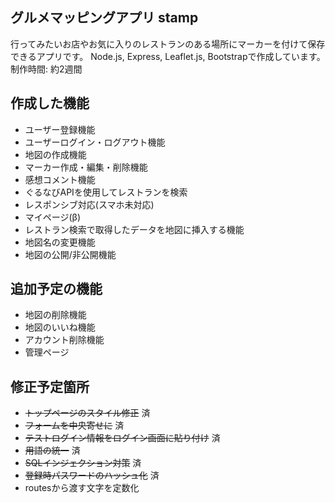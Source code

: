 ## グルメマッピングアプリ stamp
行ってみたいお店やお気に入りのレストランのある場所にマーカーを付けて保存できるアプリです。
Node.js, Express, Leaflet.js, Bootstrapで作成しています。
制作時間: 約2週間

## 作成した機能
- ユーザー登録機能
- ユーザーログイン・ログアウト機能
- 地図の作成機能
- マーカー作成・編集・削除機能
- 感想コメント機能
- ぐるなびAPIを使用してレストランを検索
- レスポンシブ対応(スマホ未対応)
- マイページ(β)
- レストラン検索で取得したデータを地図に挿入する機能
- 地図名の変更機能
- 地図の公開/非公開機能

## 追加予定の機能
- 地図の削除機能
- 地図のいいね機能
- アカウント削除機能
- 管理ページ

## 修正予定箇所
- ~~トップページのスタイル修正~~ 済
- ~~フォームを中央寄せに~~ 済
- ~~テストログイン情報をログイン画面に貼り付け~~ 済
- ~~用語の統一~~ 済
- ~~SQLインジェクション対策~~ 済
- ~~登録時パスワードのハッシュ化~~ 済
- routesから渡す文字を定数化